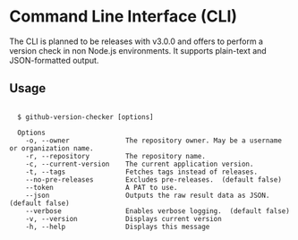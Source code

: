 # Command Line Interface (CLI)

The CLI is planned to be releases with v3.0.0 and offers to perform a version check in non Node.js environments. It supports
plain-text and JSON-formatted output.

## Usage

```

  $ github-version-checker [options]

  Options
    -o, --owner              The repository owner. May be a username or organization name.
    -r, --repository         The repository name.
    -c, --current-version    The current application version.
    -t, --tags               Fetches tags instead of releases.
    --no-pre-releases        Excludes pre-releases.  (default false)
    --token                  A PAT to use.
    --json                   Outputs the raw result data as JSON.  (default false)
    --verbose                Enables verbose logging.  (default false)
    -v, --version            Displays current version
    -h, --help               Displays this message

```
